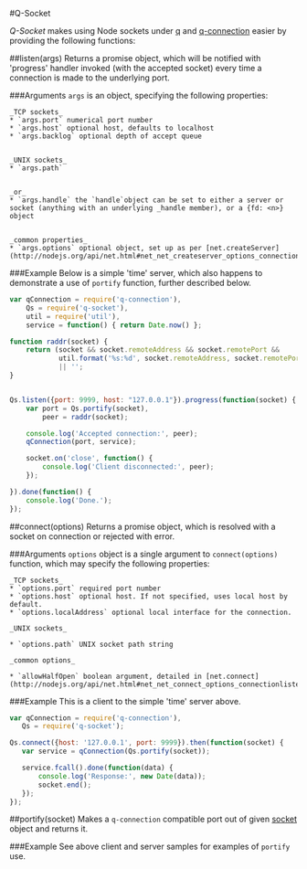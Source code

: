 #Q-Socket

_Q-Socket_ makes using Node sockets under [q](http://documentup.com/kriskowal/q/)
and [q-connection](https://github.com/kriskowal/q-connection) easier by providing the following functions:

##listen(args)
Returns a promise object, which will be notified with 'progress' handler
invoked (with the accepted socket) every time a connection is made to the
underlying port.

###Arguments
`args` is an object, specifying the following properties:

    _TCP sockets_
    * `args.port` numerical port number
    * `args.host` optional host, defaults to localhost
    * `args.backlog` optional depth of accept queue


    _UNIX sockets_
    * `args.path`


    _or_
    * `args.handle` the `handle`object can be set to either a server or socket (anything with an underlying _handle member), or a {fd: <n>} object


    _common properties_
    * `args.options` optional object, set up as per [net.createServer](http://nodejs.org/api/net.html#net_net_createserver_options_connectionlistener)

###Example
Below is a simple 'time' server, which also happens to demonstrate a use of
`portify` function, further described below.

```javascript
var qConnection = require('q-connection'),
    Qs = require('q-socket'),
    util = require('util'),
    service = function() { return Date.now() };

function raddr(socket) {
    return (socket && socket.remoteAddress && socket.remotePort &&
            util.format('%s:%d', socket.remoteAddress, socket.remotePort))
            || '';
}


Qs.listen({port: 9999, host: "127.0.0.1"}).progress(function(socket) {
    var port = Qs.portify(socket),
        peer = raddr(socket);

    console.log('Accepted connection:', peer);
    qConnection(port, service);

    socket.on('close', function() {
        console.log('Client disconnected:', peer);
    });

}).done(function() {
    console.log('Done.');
});

```

##connect(options)
Returns a promise object, which is resolved with a socket on connection or
rejected with error.

###Arguments
`options` object is a single argument to `connect(options)` function, which may specify the following properties:

    _TCP sockets_
    * `options.port` required port number
    * `options.host` optional host. If not specified, uses local host by default.
    * `options.localAddress` optional local interface for the connection.

    _UNIX sockets_

    * `options.path` UNIX socket path string

    _common options_

    * `allowHalfOpen` boolean argument, detailed in [net.connect](http://nodejs.org/api/net.html#net_net_connect_options_connectionlistener)

 ###Example
 This is a client to the simple 'time' server above.
 ```javascript
var qConnection = require('q-connection'),
    Qs = require('q-socket');

Qs.connect({host: '127.0.0.1', port: 9999}).then(function(socket) {
    var service = qConnection(Qs.portify(socket));

    service.fcall().done(function(data) {
        console.log('Response:', new Date(data));
        socket.end();
    });
});
 ```

 ##portify(socket)
 Makes a `q-connection` compatible port out of given [socket](http://nodejs.org/api/net.html#net_class_net_socket) object and returns it.

 ###Example
 See above client and server samples for examples of `portify` use.
